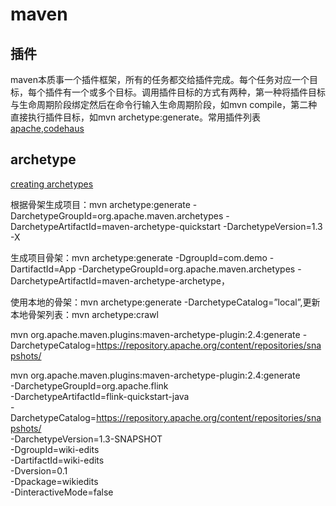 # maven

## 插件
maven本质事一个插件框架，所有的任务都交给插件完成。每个任务对应一个目标，每个插件有一个或多个目标。调用插件目标的方式有两种，第一种将插件目标与生命周期阶段绑定然后在命令行输入生命周期阶段，如mvn compile，第二种直接执行插件目标，如mvn archetype:generate。常用插件列表[apache](http://maven.apache.org/plugins/index.html),[codehaus](http://mojo.codehaus.org/plugins.html)

## archetype

[creating archetypes](http://maven.apache.org/guides/mini/guide-creating-archetypes.html)

根据骨架生成项目：mvn archetype:generate -DarchetypeGroupId=org.apache.maven.archetypes -DarchetypeArtifactId=maven-archetype-quickstart -DarchetypeVersion=1.3 -X

生成项目骨架：mvn archetype:generate  -DgroupId=com.demo  -DartifactId=App  -DarchetypeGroupId=org.apache.maven.archetypes  -DarchetypeArtifactId=maven-archetype-archetype，

使用本地的骨架：mvn archetype:generate -DarchetypeCatalog=”local”,更新本地骨架列表：mvn archetype:crawl 

mvn org.apache.maven.plugins:maven-archetype-plugin:2.4:generate -DarchetypeCatalog=https://repository.apache.org/content/repositories/snapshots/

mvn org.apache.maven.plugins:maven-archetype-plugin:2.4:generate\
     -DarchetypeGroupId=org.apache.flink \
     -DarchetypeArtifactId=flink-quickstart-java \
     -DarchetypeCatalog=https://repository.apache.org/content/repositories/snapshots/ \
     -DarchetypeVersion=1.3-SNAPSHOT \
     -DgroupId=wiki-edits \
     -DartifactId=wiki-edits \
     -Dversion=0.1 \
     -Dpackage=wikiedits \
     -DinteractiveMode=false
